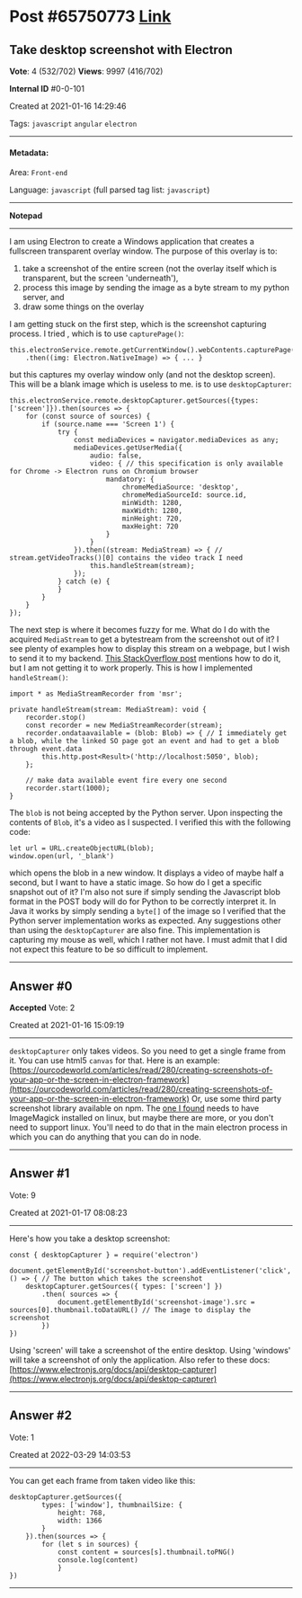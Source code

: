 
# Post \#65750773 [Link](https://stackoverflow.com/questions/65750773/)

## Take desktop screenshot with Electron

**Vote**: 4 (532/702) **Views**: 9997 (416/702) 

**Internal ID** \#0-0-101

Created at 2021-01-16 14:29:46

Tags: `javascript` `angular` `electron`

----------

#### Metadata:

Area: `Front-end`

Language: `javascript` (full parsed tag list: `javascript`)

----------

**Notepad**


----------

I am using Electron to create a Windows application that creates a fullscreen transparent overlay window. The purpose of this overlay is to:

1. take a screenshot of the entire screen (not the overlay itself which is transparent, but the screen 'underneath'),
2. process this image by sending the image as a byte stream to my python server, and
3. draw some things on the overlay


I am getting stuck on the first step, which is the screenshot capturing process.
I tried , which is to use `capturePage()`:
```
this.electronService.remote.getCurrentWindow().webContents.capturePage()
    .then((img: Electron.NativeImage) => { ... }
```

but this captures my overlay window only (and not the desktop screen). This will be a blank image which is useless to me.
 is to use `desktopCapturer`:
```
this.electronService.remote.desktopCapturer.getSources({types: ['screen']}).then(sources => {
    for (const source of sources) {
        if (source.name === 'Screen 1') {
            try {
                const mediaDevices = navigator.mediaDevices as any;
                mediaDevices.getUserMedia({
                    audio: false,
                    video: { // this specification is only available for Chrome -> Electron runs on Chromium browser
                        mandatory: {
                            chromeMediaSource: 'desktop',
                            chromeMediaSourceId: source.id,
                            minWidth: 1280,
                            maxWidth: 1280,
                            minHeight: 720,
                            maxHeight: 720
                        }
                    }
                }).then((stream: MediaStream) => { // stream.getVideoTracks()[0] contains the video track I need
                    this.handleStream(stream);
                });
            } catch (e) {
            }
        }
    }
});
```

The next step is where it becomes fuzzy for me.  What do I do with the acquired `MediaStream` to get a bytestream from the screenshot out of it? I see plenty of examples how to display this stream on a webpage, but I wish to send it to my backend. [This StackOverflow post](https://stackoverflow.com/questions/51543595/get-a-stream-of-bytes-from-navigator-mediadevices-getusermedia) mentions how to do it, but I am not getting it to work properly.  This is how I implemented `handleStream()`:
```
import * as MediaStreamRecorder from 'msr';

private handleStream(stream: MediaStream): void {
    recorder.stop()
    const recorder = new MediaStreamRecorder(stream);
    recorder.ondataavailable = (blob: Blob) => { // I immediately get a blob, while the linked SO page got an event and had to get a blob through event.data
        this.http.post<Result>('http://localhost:5050', blob);
    };

    // make data available event fire every one second
    recorder.start(1000);
}
```

The `blob` is not being accepted by the Python server.  Upon inspecting the contents of `Blob`, it's a video as I suspected.  I verified this with the following code:
```
let url = URL.createObjectURL(blob);
window.open(url, '_blank')
```

which opens the blob in a new window. It displays a video of maybe half a second, but I want to have a static image. So how do I get a specific snapshot out of it? I'm also not sure if simply sending the Javascript blob format in the POST body will do for Python to be correctly interpret it. In Java it works by simply sending a `byte[]` of the image so I verified that the Python server implementation works as expected.
Any suggestions other than using the `desktopCapturer` are also fine.  This implementation is capturing my mouse as well, which I rather not have.  I must admit that I did not expect this feature to be so difficult to implement.


----------
        
## Answer \#0

**Accepted** Vote: 2

Created at 2021-01-16 15:09:19

------------

`desktopCapturer` only takes videos. So you need to get a single frame from it. You can use html5 `canvas` for that. Here is an example:
[https://ourcodeworld.com/articles/read/280/creating-screenshots-of-your-app-or-the-screen-in-electron-framework](https://ourcodeworld.com/articles/read/280/creating-screenshots-of-your-app-or-the-screen-in-electron-framework)
Or, use some third party screenshot library available on npm. The [one I found](https://github.com/bencevans/screenshot-desktop) needs to have ImageMagick installed on linux, but maybe there are more, or you don't need to support linux. You'll need to do that in the main electron process in which you can do anything that you can do in node.


------------
    
    
## Answer \#1

 Vote: 9

Created at 2021-01-17 08:08:23

------------

Here's how you take a desktop screenshot:
```
const { desktopCapturer } = require('electron')

document.getElementById('screenshot-button').addEventListener('click', () => { // The button which takes the screenshot
    desktopCapturer.getSources({ types: ['screen'] })
        .then( sources => {
            document.getElementById('screenshot-image').src = sources[0].thumbnail.toDataURL() // The image to display the screenshot
        })
})
```

Using 'screen' will take a screenshot of the entire desktop.
Using 'windows' will take a screenshot of only the application.
Also refer to these docs: [https://www.electronjs.org/docs/api/desktop-capturer](https://www.electronjs.org/docs/api/desktop-capturer)


------------
    
    
## Answer \#2

 Vote: 1

Created at 2022-03-29 14:03:53

------------

You can get each frame from taken video like this:
```
desktopCapturer.getSources({
        types: ['window'], thumbnailSize: {
            height: 768,
            width: 1366
        }
    }).then(sources => {
        for (let s in sources) {
            const content = sources[s].thumbnail.toPNG()
            console.log(content)
            }
})
```



------------
    
    